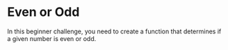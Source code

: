 # Even or Odd

In this beginner challenge, you need to create a function that determines if a given number is even or odd.